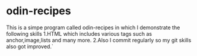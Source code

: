 # odin-recipes
This is a simpe program called odin-recipes in which I demonstrate the following skills
1.HTML which includes various tags such as anchor,image,lists and many more.
2.Also I commit regularly so my git skills also got improved.`